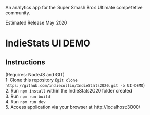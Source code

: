 An analytics app for the Super Smash Bros Ultimate competetive community.

Estimated Release May 2020

# IndieStats UI DEMO

## Instructions  
(Requires: NodeJS and GIT)  
1: Clone this repository (`git clone https://github.com/indiecollin/IndieStats2020.git -b UI-DEMO`)  
2. Run `npm install` within the IndieStats2020 folder created  
3. Run `npm run build`  
4. Run `npm run dev`  
5. Access application via your browser at http://localhost:3000/